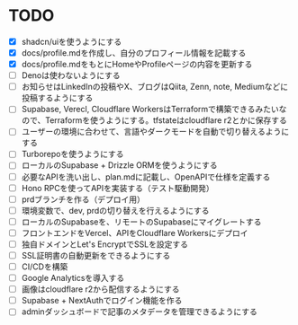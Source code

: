 # TODO

- [x] shadcn/uiを使うようにする
- [x] docs/profile.mdを作成し、自分のプロフィール情報を記載する
- [x] docs/profile.mdをもとにHomeやProfileページの内容を更新する
- [ ] Denoは使わないようにする
- [ ] お知らせはLinkedInの投稿やX、ブログはQiita, Zenn, note, Mediumなどに投稿するようにする
- [ ] Supabase, Verecl, Cloudflare WorkersはTerraformで構築できるみたいなので、Terraformを使うようにする。tfstateはcloudflare r2とかに保存する
- [ ] ユーザーの環境に合わせて、言語やダークモードを自動で切り替えるようにする
- [ ] Turborepoを使うようにする
- [ ] ローカルのSupabase + Drizzle ORMを使うようにする
- [ ] 必要なAPIを洗い出し、plan.mdに記載し、OpenAPIで仕様を定義する
- [ ] Hono RPCを使ってAPIを実装する（テスト駆動開発）
- [ ] prdブランチを作る（デプロイ用）
- [ ] 環境変数で、dev, prdの切り替えを行えるようにする
- [ ] ローカルのSupabaseを、リモートのSupabaseにマイグレートする
- [ ] フロントエンドをVercel、APIをCloudflare Workersにデプロイ
- [ ] 独自ドメインとLet's EncryptでSSLを設定する
- [ ] SSL証明書の自動更新をできるようにする
- [ ] CI/CDを構築
- [ ] Google Analyticsを導入する
- [ ] 画像はcloudflare r2から配信するようにする
- [ ] Supabase + NextAuthでログイン機能を作る
- [ ] adminダッシュボードで記事のメタデータを管理できるようにする
